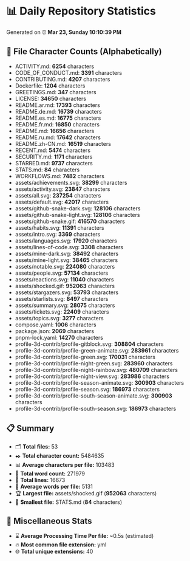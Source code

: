 # 📊 Daily Repository Statistics
Generated on ⏰ **Mar 23, Sunday 10:10:39 PM**

## 📂 File Character Counts (Alphabetically)
- ACTIVITY.md: **6254** characters
- CODE_OF_CONDUCT.md: **3391** characters
- CONTRIBUTING.md: **4207** characters
- Dockerfile: **1204** characters
- GREETINGS.md: **347** characters
- LICENSE: **34650** characters
- README.ar.md: **17393** characters
- README.de.md: **16739** characters
- README.es.md: **16775** characters
- README.fr.md: **16850** characters
- README.md: **16656** characters
- README.ru.md: **17642** characters
- README.zh-CN.md: **16519** characters
- RECENT.md: **5474** characters
- SECURITY.md: **1171** characters
- STARRED.md: **9737** characters
- STATS.md: **84** characters
- WORKFLOWS.md: **7482** characters
- assets/achievements.svg: **38299** characters
- assets/activity.svg: **23847** characters
- assets/all.svg: **237254** characters
- assets/default.svg: **42017** characters
- assets/github-snake-dark.svg: **128106** characters
- assets/github-snake-light.svg: **128106** characters
- assets/github-snake.gif: **416570** characters
- assets/habits.svg: **11391** characters
- assets/intro.svg: **3369** characters
- assets/languages.svg: **17920** characters
- assets/lines-of-code.svg: **3308** characters
- assets/mine-dark.svg: **38492** characters
- assets/mine-light.svg: **38465** characters
- assets/notable.svg: **224080** characters
- assets/people.svg: **57134** characters
- assets/reactions.svg: **11040** characters
- assets/shocked.gif: **952063** characters
- assets/stargazers.svg: **53793** characters
- assets/starlists.svg: **8497** characters
- assets/summary.svg: **28075** characters
- assets/tickets.svg: **22409** characters
- assets/topics.svg: **3277** characters
- compose.yaml: **1006** characters
- package.json: **2069** characters
- pnpm-lock.yaml: **14270** characters
- profile-3d-contrib/profile-gitblock.svg: **308804** characters
- profile-3d-contrib/profile-green-animate.svg: **283961** characters
- profile-3d-contrib/profile-green.svg: **170031** characters
- profile-3d-contrib/profile-night-green.svg: **283960** characters
- profile-3d-contrib/profile-night-rainbow.svg: **480709** characters
- profile-3d-contrib/profile-night-view.svg: **283986** characters
- profile-3d-contrib/profile-season-animate.svg: **300903** characters
- profile-3d-contrib/profile-season.svg: **186973** characters
- profile-3d-contrib/profile-south-season-animate.svg: **300903** characters
- profile-3d-contrib/profile-south-season.svg: **186973** characters

## 📋 Summary
- 🗂️ **Total files:** 53
- ✒️ **Total character count:** 5484635
- 📊 **Average characters per file:** 103483
- 📝 **Total word count:** 271979
- 🧾 **Total lines:** 16673
- 📐 **Average words per file:** 5131
- 🏆 **Largest file:** assets/shocked.gif (**952063** characters)
- 🥉 **Smallest file:** STATS.md (**84** characters)

## 🌟 Miscellaneous Stats
- ⌛ **Average Processing Time Per file:** ~0.5s (estimated)
- 🔥 **Most common file extension:** yml
- 🌐 **Total unique extensions:** 40
